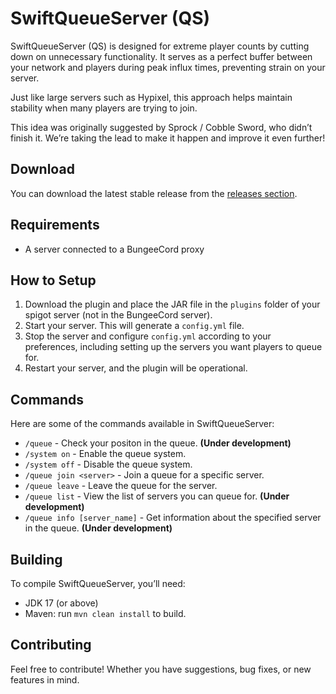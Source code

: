 # SwiftQueueServer (QS)

SwiftQueueServer (QS) is designed for extreme player counts by cutting down on unnecessary functionality. It serves as a perfect buffer between your network and players during peak influx times, preventing strain on your server.

Just like large servers such as Hypixel, this approach helps maintain stability when many players are trying to join.

This idea was originally suggested by Sprock / Cobble Sword, who didn’t finish it. We’re taking the lead to make it happen and improve it even further!

## Download

You can download the latest stable release from the [releases section](https://github.com/SwiftServicesX/SwiftQueueServer/releases).
## Requirements

- A server connected to a BungeeCord proxy

## How to Setup

1. Download the plugin and place the JAR file in the `plugins` folder of your spigot server (not in the BungeeCord server).
2. Start your server. This will generate a `config.yml` file.
3. Stop the server and configure `config.yml` according to your preferences, including setting up the servers you want players to queue for.
4. Restart your server, and the plugin will be operational.

## Commands

Here are some of the commands available in SwiftQueueServer:
- `/queue` - Check your positon in the queue. **(Under development)**
- `/system on` - Enable the queue system.
- `/system off` - Disable the queue system.
- `/queue join <server>` - Join a queue for a specific server.
- `/queue leave` - Leave the queue for the server.
- `/queue list` - View the list of servers you can queue for. **(Under development)**
- `/queue info [server_name]` - Get information about the specified server in the queue. **(Under development)**

## Building

To compile SwiftQueueServer, you’ll need:

- JDK 17 (or above)
- Maven: run `mvn clean install` to build.

## Contributing

Feel free to contribute! Whether you have suggestions, bug fixes, or new features in mind.
